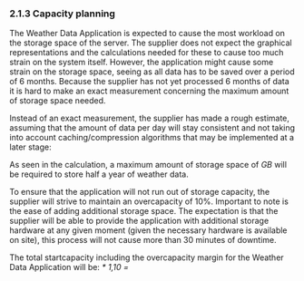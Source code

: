 ### 2.1.3 Capacity planning

The Weather Data Application is expected to cause the most workload on the storage space of the server. The supplier does not expect the graphical representations and the calculations needed for these to cause too much strain on the system itself. However, the application might cause some strain on the storage space, seeing as all data has to be saved over a period of 6 months. Because the supplier has not yet processed 6 months of data it is hard to make an exact measurement concerning the maximum amount of storage space needed.

Instead of an exact measurement, the supplier has made a rough estimate, assuming that the amount of data per day will stay consistent and not taking into account caching/compression algorithms that may be implemented at a later stage: 
<!-- BEREKENING MAXIMALE BENODIGDE OPSLAGRUIMTE -->

As seen in the calculation, a maximum amount of storage space of _<!-- minimum startcapacity --> GB_ will be required to store half a year of weather data. 

To ensure that the application will not run out of storage capacity, the supplier will strive to maintain an overcapacity of 10%. Important to note is the ease of adding additional storage space. The expectation is that the supplier will be able to provide the application with additional storage hardware at any given moment (given the necessary hardware is available on site), this process will not cause more than 30 minutes of downtime.

The total startcapacity including the overcapacity margin for the Weather Data Application will be: _<!-- minimum startcapacity --> * 1,10 = <!--total startcapacity -->_